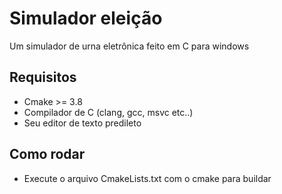 # Simulador eleição

Um simulador de urna eletrônica feito em C para windows

## Requisitos
- Cmake >= 3.8
- Compilador de C (clang, gcc, msvc etc..)
- Seu editor de texto predileto

## Como rodar
- Execute o arquivo CmakeLists.txt com o cmake para buildar


